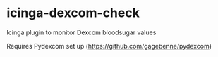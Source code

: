 # icinga-dexcom-check
Icinga plugin to monitor Dexcom bloodsugar values

Requires Pydexcom set up (https://github.com/gagebenne/pydexcom)
